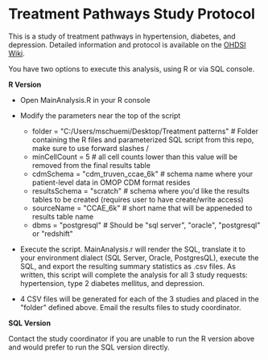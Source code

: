 Treatment Pathways Study Protocol
===============

This is a study of treatment pathways in hypertension, diabetes, and depression.  Detailed information and protocol is available on the [OHDSI Wiki](http://www.ohdsi.org/web/wiki/doku.php?id=research:treatment_pathways_in_hypertension).

You have two options to execute this analysis, using R or via SQL console.

**R Version**

- Open MainAnalysis.R in your R console
- Modify the parameters near the top of the script
    -	folder        = "C:/Users/mschuemi/Desktop/Treatment patterns" # Folder containing the R files and parameterized SQL script from this repo, make sure to use forward slashes /
    -	minCellCount  = 5   # all cell counts lower than this value will be removed from the final results table
    -	cdmSchema     = "cdm_truven_ccae_6k"   # schema name where your patient-level data in OMOP CDM format resides
    -	resultsSchema = "scratch"  # schema where you'd like the results tables to be created (requires user to have create/write access)
    -	sourceName    = "CCAE_6k"  # short name that will be appeneded to results table name
    -  	dbms          = "postgresql"  	  # Should be "sql server", "oracle", "postgresql" or "redshift"
 
- Execute the script.
	MainAnalysis.r will render the SQL, translate it to your environment dialect (SQL Server, Oracle, PostgresQL), execute the SQL, and export the resulting summary statistics as .csv files.   As written, this script will complete the analysis for all 3 study requests:  hypertension, type 2 diabetes mellitus, and depression.
- 4 CSV files will be generated for each of the 3 studies and placed in the "folder" defined above.  Email the results files to study coordinator.

**SQL Version**

Contact the study coordinator if you are unable to run the R version above and would prefer to run the SQL version directly.
